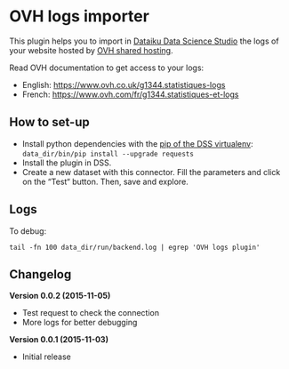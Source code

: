 # OVH logs importer

This plugin helps you to import in [Dataiku Data Science Studio](http://www.dataiku.com/dss/) the logs of your website hosted by [OVH shared hosting](http://www.ovh.com).

Read OVH documentation to get access to your logs:

* English: https://www.ovh.co.uk/g1344.statistiques-logs
* French: https://www.ovh.com/fr/g1344.statistiques-et-logs

## How to set-up

* Install python dependencies with the [pip of the DSS virtualenv](http://learn.dataiku.com/howto/code/python/install-python-packages.html): `data_dir/bin/pip install --upgrade requests`
* Install the plugin in DSS.
* Create a new dataset with this connector. Fill the parameters and click on the “Test“ button. Then, save and explore.

## Logs

To debug:

`tail -fn 100 data_dir/run/backend.log | egrep 'OVH logs plugin'`

## Changelog

**Version 0.0.2 (2015-11-05)**

* Test request to check the connection
* More logs for better debugging

**Version 0.0.1 (2015-11-03)**

* Initial release
